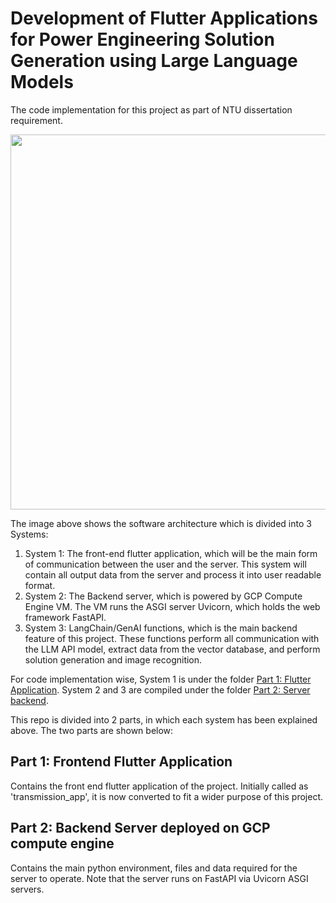 # Development of Flutter Applications for Power Engineering Solution Generation using Large Language Models
The code implementation for this project as part of NTU dissertation requirement.

<p align="center">
<img src="https://github.com/splhadi/NTU_dissertation_Sol_Gen_LLM_with_flutter/blob/main/assets/architecture.png" width ='600'   >
 </p>

The image above shows the software architecture which is divided into 3 Systems:
1. System 1: The front-end flutter application, which will be the main form of communication between the user and the server. This system will contain all output data from the server and process it into user readable format.
2. System 2: The Backend server, which is powered by GCP Compute Engine VM. The VM runs the ASGI server Uvicorn, which holds the web framework FastAPI. 
3. System 3: LangChain/GenAI functions, which is the main backend feature of this project. These functions perform all communication with the LLM API model, extract data from the vector database, and perform solution generation and image recognition.

For code implementation wise, System 1 is under the folder [Part 1: Flutter Application](https://github.com/splhadi/NTU_dissertation_Sol_Gen_LLM_with_flutter/tree/main/Part1_flutter_application). System 2 and 3 are compiled under the folder [Part 2: Server backend](https://github.com/splhadi/NTU_dissertation_Sol_Gen_LLM_with_flutter/tree/main/Part2_server_backend).

This repo is divided into 2 parts, in which each system has been explained above. The two parts are shown below:
## Part 1: Frontend Flutter Application
Contains the front end flutter application of the project. Initially called as 'transmission_app', it is now converted to fit a wider purpose of this project.
## Part 2: Backend Server deployed on GCP compute engine
Contains the main python environment, files and data required for the server to operate. Note that the server runs on FastAPI via Uvicorn ASGI servers.
